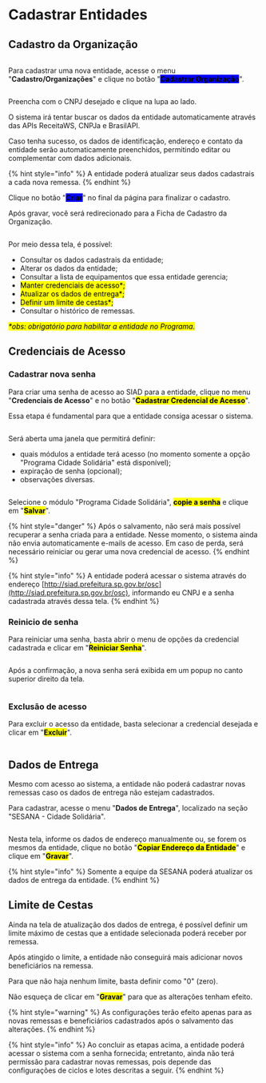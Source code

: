 # Cadastrar Entidades

## Cadastro da Organização

<figure><img src="../../.gitbook/assets/image (194).png" alt=""><figcaption></figcaption></figure>

Para cadastrar uma nova entidade, acesse o menu "**Cadastro/Organizações**" e clique no botão "<mark style="background-color:blue;">**Cadastrar Organização**</mark>".

<figure><img src="../../.gitbook/assets/image (195).png" alt=""><figcaption></figcaption></figure>

Preencha com o CNPJ desejado e clique na lupa ao lado.

O sistema irá tentar buscar os dados da entidade automaticamente através das APIs ReceitaWS, CNPJa e BrasilAPI.

Caso tenha sucesso, os dados de identificação, endereço e contato da entidade serão automaticamente preenchidos, permitindo editar ou complementar com dados adicionais.

{% hint style="info" %}
A entidade poderá atualizar seus dados cadastrais a cada nova remessa.
{% endhint %}

Clique no botão "<mark style="background-color:blue;">**Criar**</mark>" no final da página para finalizar o cadastro.

Após gravar, você será redirecionado para a Ficha de Cadastro da Organização.

<figure><img src="../../.gitbook/assets/image (196).png" alt=""><figcaption></figcaption></figure>

Por meio dessa tela, é possível:

* Consultar os dados cadastrais da entidade;
* Alterar os dados da entidade;
* Consultar a lista de equipamentos que essa entidade gerencia;
* <mark style="color:$warning;">Manter credenciais de acesso\*;</mark>
* <mark style="color:$warning;">Atualizar os dados de entrega\*;</mark>
* <mark style="color:$warning;">Definir um limite de cestas\*;</mark>
* Consultar o histórico de remessas.

_<mark style="color:$warning;">\*obs: obrigatório para habilitar a entidade no Programa.</mark>_

## Credenciais de Acesso

### Cadastrar nova senha

Para criar uma senha de acesso ao SIAD para a entidade, clique no menu "**Credenciais de Acesso**" e no botão "<mark style="background-color:$primary;">**Cadastrar Credencial de Acesso**</mark>".

Essa etapa é fundamental para que a entidade consiga acessar o sistema.

<figure><img src="../../.gitbook/assets/image (197).png" alt=""><figcaption></figcaption></figure>

Será aberta uma janela que permitirá definir:

* quais módulos a entidade terá acesso (no momento somente a opção "Programa Cidade Solidária" está disponível);
* expiração de senha (opcional);
* observações diversas.

<figure><img src="../../.gitbook/assets/image (198).png" alt=""><figcaption></figcaption></figure>

Selecione o módulo "Programa Cidade Solidária", <mark style="background-color:$warning;">**copie a senha**</mark> e clique em "<mark style="background-color:$primary;">**Salvar**</mark>".

{% hint style="danger" %}
Após o salvamento, não será mais possível recuperar a senha criada para a entidade. Nesse momento, o sistema ainda não envia automaticamente e-mails de acesso. Em caso de perda, será necessário reiniciar ou gerar uma nova credencial de acesso.
{% endhint %}

{% hint style="info" %}
A entidade poderá acessar o sistema através do endereço [http://siad.prefeitura.sp.gov.br/osc](http://siad.prefeitura.sp.gov.br/osc), informando eu CNPJ e a senha cadastrada através dessa tela.
{% endhint %}

### Reinicio de senha

Para reiniciar uma senha, basta abrir o menu de opções da credencial cadastrada e clicar em "<mark style="background-color:$primary;">**Reiniciar Senha**</mark>".

<figure><img src="../../.gitbook/assets/image (200).png" alt=""><figcaption></figcaption></figure>

Após a confirmação, a nova senha será exibida em um popup no canto superior direito da tela.

<figure><img src="../../.gitbook/assets/image (201).png" alt=""><figcaption></figcaption></figure>

### Exclusão de acesso

Para excluir o acesso da entidade, basta selecionar a credencial desejada e clicar em "<mark style="background-color:$danger;">**Excluir**</mark>".

<figure><img src="../../.gitbook/assets/image (202).png" alt=""><figcaption></figcaption></figure>

## Dados de Entrega

Mesmo com acesso ao sistema, a entidade não poderá cadastrar novas remessas caso os dados de entrega não estejam cadastrados.

Para cadastrar, acesse o menu "**Dados de Entrega**", localizado na seção "SESANA - Cidade Solidária".

<figure><img src="../../.gitbook/assets/image (203).png" alt=""><figcaption></figcaption></figure>

Nesta tela, informe os dados de endereço manualmente ou, se forem os mesmos da entidade, clique no botão "<mark style="background-color:$primary;">**Copiar Endereço da Entidade**</mark>" e clique em "<mark style="background-color:$primary;">**Gravar**</mark>".

{% hint style="info" %}
Somente a equipe da SESANA poderá atualizar os dados de entrega da entidade.
{% endhint %}

## Limite de Cestas

Ainda na tela de atualização dos dados de entrega, é possível definir um limite máximo de cestas que a entidade selecionada poderá receber por remessa.

Após atingido o limite, a entidade não conseguirá mais adicionar novos beneficiários na remessa.

Para que não haja nenhum limite, basta definir como "0" (zero).

Não esqueça de clicar em "<mark style="background-color:$primary;">**Gravar**</mark>" para que as alterações tenham efeito.

{% hint style="warning" %}
As configurações terão efeito apenas para as novas remessas e beneficiários cadastrados após o salvamento das alterações.
{% endhint %}

{% hint style="info" %}
Ao concluir as etapas acima, a entidade poderá acessar o sistema com a senha fornecida; entretanto, ainda não terá permissão para cadastrar novas remessas, pois depende das configurações de ciclos e lotes descritas a seguir.
{% endhint %}
